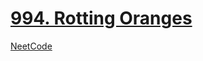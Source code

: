 # [994. Rotting Oranges](https://leetcode.com/problems/rotting-oranges)

[NeetCode](https://youtu.be/y704fEOx0s0)
